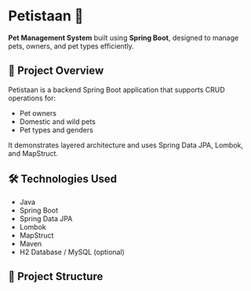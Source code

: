# Petistaan 🐾

**Pet Management System** built using **Spring Boot**, designed to manage pets, owners, and pet types efficiently.

## 🚀 Project Overview

Petistaan is a backend Spring Boot application that supports CRUD operations for:
- Pet owners
- Domestic and wild pets
- Pet types and genders

It demonstrates layered architecture and uses Spring Data JPA, Lombok, and MapStruct.

## 🛠️ Technologies Used

- Java
- Spring Boot
- Spring Data JPA
- Lombok
- MapStruct
- Maven
- H2 Database / MySQL (optional)

## 📁 Project Structure


